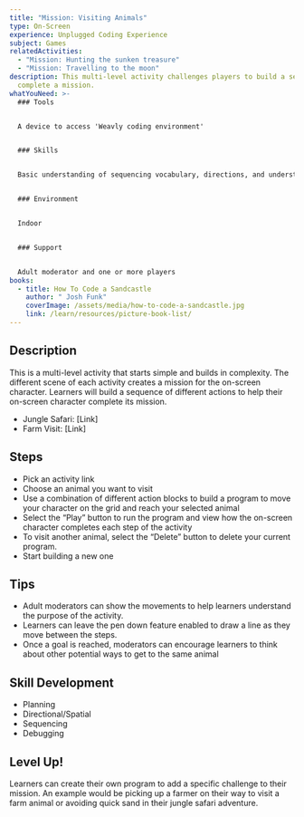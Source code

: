 ```yaml
---
title: "Mission: Visiting Animals"
type: On-Screen
experience: Unplugged Coding Experience
subject: Games
relatedActivities:
  - "Mission: Hunting the sunken treasure"
  - "Mission: Travelling to the moon"
description: This multi-level activity challenges players to build a sequence to
  complete a mission.
whatYouNeed: >-
  ### Tools


  A device to access 'Weavly coding environment'


  ### Skills


  Basic understanding of sequencing vocabulary, directions, and understanding of the selected coding environment


  ### Environment


  Indoor 


  ### Support


  Adult moderator and one or more players
books:
  - title: How To Code a Sandcastle
    author: " Josh Funk"
    coverImage: /assets/media/how-to-code-a-sandcastle.jpg
    link: /learn/resources/picture-book-list/
---
```

## Description

This is a multi-level activity that starts simple and builds in complexity. The different scene of each activity creates a mission for the on-screen character. Learners will build a sequence of different actions to help their on-screen character complete its mission.

* Jungle Safari: \[Link]
* Farm Visit: \[Link]

## Steps

* Pick an activity link
* Choose an animal you want to visit
* Use a combination of different action blocks to build a program to move your character on the grid and reach your selected animal
* Select the “Play” button to run the program and view how the on-screen character completes each step of the activity
* To visit another animal, select the “Delete” button to delete your current program.
* Start building a new one

## Tips

* Adult moderators can show the movements to help learners understand the purpose of the activity.
* Learners can leave the pen down feature enabled to draw a line as they move between the steps.
* Once a goal is reached, moderators can encourage learners to think about other potential ways to get to the same animal

## Skill Development

* Planning
* Directional/Spatial
* Sequencing
* Debugging

## Level Up!

Learners can create their own program to add a specific challenge to their mission. An example would be picking up a farmer on their way to visit a farm animal or avoiding quick sand in their jungle safari adventure.